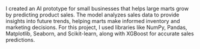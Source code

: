 
I created an AI prototype for small businesses that helps large marts grow by predicting product sales.
The model analyzes sales data to provide insights into future trends, helping marts make informed inventory and marketing decisions. 
For this project, I used libraries like NumPy, Pandas, Matplotlib, Seaborn, and Scikit-learn, along with XGBoost for accurate sales predictions.
